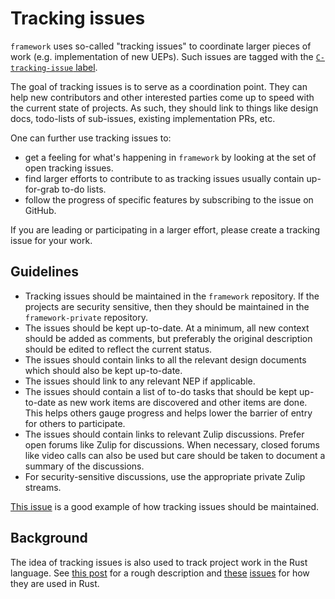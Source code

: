 # Tracking issues

`framework` uses so-called "tracking issues" to coordinate larger pieces of work
(e.g. implementation of new UEPs).  Such issues are tagged with the
[`C-tracking-issue`
label](https://github.com/utnet-org/utility/issues?q=is%3Aopen+is%3Aissue+label%3AC-tracking-issue).

The goal of tracking issues is to serve as a coordination point. They can help
new contributors and other interested parties come up to speed with the current
state of projects. As such, they should link to things like design docs,
todo-lists of sub-issues, existing implementation PRs, etc.

One can further use tracking issues to:

- get a feeling for what's happening in `framework` by looking at the set of
  open tracking issues.
- find larger efforts to contribute to as tracking issues usually contain
  up-for-grab to-do lists.
- follow the progress of specific features by subscribing to the issue on GitHub.

If you are leading or participating in a larger effort, please create a tracking
issue for your work.

## Guidelines

- Tracking issues should be maintained in the `framework` repository. If the
  projects are security sensitive, then they should be maintained in the
  `framework-private` repository.
- The issues should be kept up-to-date. At a minimum, all new context
  should be added as comments, but preferably the original description should be
  edited to reflect the current status.
- The issues should contain links to all the relevant design documents
  which should also be kept up-to-date.
- The issues should link to any relevant NEP if applicable.
- The issues should contain a list of to-do tasks that should be kept
  up-to-date as new work items are discovered and other items are done. This
  helps others gauge progress and helps lower the barrier of entry for others to
  participate.
- The issues should contain links to relevant Zulip discussions. Prefer
  open forums like Zulip for discussions. When necessary, closed forums like
  video calls can also be used but care should be taken to document a summary of
  the discussions.
- For security-sensitive discussions, use the appropriate private Zulip streams.

[This issue](https://github.com/utnet-org/utility/issues/7670) is a good example of
how tracking issues should be maintained.

## Background

The idea of tracking issues is also used to track project work in the Rust
language. See [this
post](https://internals.rust-lang.org/t/how-the-rust-issue-tracker-works/3951)
for a rough description and
[these](https://github.com/rust-lang/rust/issues/101840)
[issues](https://github.com/rust-lang/rust/issues/100717) for how they are used
in Rust.
